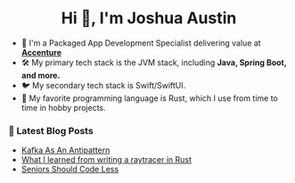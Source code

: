 <h1 align="center">Hi 👋, I'm Joshua Austin</h1>

- 💼 I'm a Packaged App Development Specialist delivering value at **[Accenture](https://www.accenture.com/us-en/careers/local/flexcareers)**
- 🛠️ My primary tech stack is the JVM stack, including **Java, Spring Boot, and more.**
- 🐦 My secondary tech stack is Swift/SwiftUI.
- 🦀 My favorite programming language is Rust, which I use from time to time in hobby projects.

### 📕 Latest Blog Posts
<!-- BLOG-POST-LIST:START -->
- [Kafka As An Antipattern](https://joshaustin.tech/blog/kafka-as-an-antipattern/)
- [What I learned from writing a raytracer in Rust](https://joshaustin.tech/blog/raytracer-what-i-learned/)
- [Seniors Should Code Less](https://joshaustin.tech/blog/seniors-should-code-less/)
<!-- BLOG-POST-LIST:END -->
